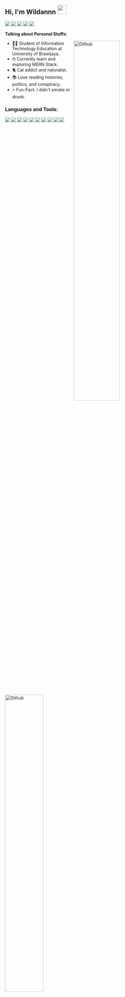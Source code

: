 ## Hi, I'm Wildannn <img src="https://raw.githubusercontent.com/iampavangandhi/iampavangandhi/master/gifs/Hi.gif" width="30px"></h2>

[<img src="https://img.shields.io/badge/twitter-%231DA1F2.svg?&style=for-the-badge&logo=twitter&logoColor=white">](https://twitter.com/Wildanzr24)
[<img src="https://img.shields.io/badge/linkedin-%230077B5.svg?&style=for-the-badge&logo=linkedin&logoColor=white">](https://www.linkedin.com/in/wildanzr/)
[<img src="https://img.shields.io/badge/instagram-%23E4405F.svg?&style=for-the-badge&logo=instagram&logoColor=white">](https://www.instagram.com/wildanz.reyz24/)
[<img src="https://img.shields.io/badge/facebook-%231877F2.svg?&style=for-the-badge&logo=facebook&logoColor=white">](https://www.facebook.com/wildanz.reyz/)
[<img src="https://img.shields.io/badge/gmail-%23D7503C.svg?&style=for-the-badge&logo=gmail&logoColor=white">](mailto:graita.sukma@gmail.com)

<!-- Talking about you -->
**Talking about Personal Stuffs:**

<!-- Any image aligned to the right. Beware the width -->
<img width="55%" align="right" alt="Github" src="https://raw.githubusercontent.com/onimur/.github/master/.resources/git-header.svg" />

- 🧑‍🎓 Student of Information Technology Education at University of Brawijaya.
- 🤓 Currently learn and exploring MERN Stack.
- 🐈 Cat addict and naturalist.
- 📚 Love reading histories, politics, and conspiracy.
- ⚡️ Fun-Fact: I didn't smoke or drunk.

### Languages and Tools:
<div display="flex">
  <img src="https://img.shields.io/badge/html5%20-%23E34F26.svg?&style=for-the-badge&logo=html5&logoColor=white">
  <img src="https://img.shields.io/badge/css3%20-%231572B6.svg?&style=for-the-badge&logo=css3&logoColor=white">
  <img src="https://img.shields.io/badge/javascript-%23F7DF1E.svg?&style=for-the-badge&logo=javascript&logoColor=black&labelColor=black">
  <img src="https://img.shields.io/badge/python%20-%2314354C.svg?&style=for-the-badge&logo=python&logoColor=white">
  <img src="https://img.shields.io/badge/c%20-%2300599C.svg?&style=for-the-badge&logo=c&logoColor=white">
  <img src="https://img.shields.io/badge/vuejs%20-%2335495e.svg?&style=for-the-badge&logo=vue.js&logoColor=%234FC08D">
  <img src="https://img.shields.io/badge/git%20-%23F05033.svg?&style=for-the-badge&logo=git&logoColor=white"/>
  <img src="https://img.shields.io/badge/github%20-%23121011.svg?&style=for-the-badge&logo=github&logoColor=white"/>
  <img src="https://img.shields.io/badge/figma%20-%23F24E1E.svg?&style=for-the-badge&logo=figma&logoColor=white"/>
  <img src="https://img.shields.io/badge/markdown-%23000000.svg?&style=for-the-badge&logo=markdown&logoColor=white" />
</div>

<div display="flex" flex-direction="row-reverse"> 
  <img width="50%" alt="Github" src="https://github-readme-stats.vercel.app/api?username=wildanzr&&show_icons=true&title_color=222222&icon_color=03A87C&text_color=333333&bg_color=ffffff">
  <img width="50%" alt="Github" src="https://github-readme-stats.vercel.app/api/top-langs/?username=wildanzr&layout=compact&bg_color=ffffff&text_color=333333">
</div>
